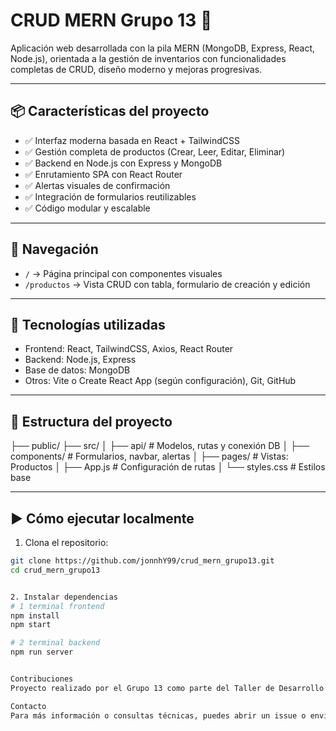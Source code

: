 # CRUD MERN Grupo 13 🚀

Aplicación web desarrollada con la pila MERN (MongoDB, Express, React, Node.js), orientada a la gestión de inventarios con funcionalidades completas de CRUD, diseño moderno y mejoras progresivas.

---

## 📦 Características del proyecto

- ✅ Interfaz moderna basada en React + TailwindCSS
- ✅ Gestión completa de productos (Crear, Leer, Editar, Eliminar)
- ✅ Backend en Node.js con Express y MongoDB
- ✅ Enrutamiento SPA con React Router
- ✅ Alertas visuales de confirmación
- ✅ Integración de formularios reutilizables
- ✅ Código modular y escalable

---

## 🧭 Navegación

- `/` → Página principal con componentes visuales
- `/productos` → Vista CRUD con tabla, formulario de creación y edición

---

## 🔧 Tecnologías utilizadas

- Frontend: React, TailwindCSS, Axios, React Router
- Backend: Node.js, Express
- Base de datos: MongoDB
- Otros: Vite o Create React App (según configuración), Git, GitHub

---

## 📁 Estructura del proyecto

├── public/
├── src/
│ ├── api/ # Modelos, rutas y conexión DB
│ ├── components/ # Formularios, navbar, alertas
│ ├── pages/ # Vistas: Productos
│ ├── App.js # Configuración de rutas
│ └── styles.css # Estilos base


---

## ▶️ Cómo ejecutar localmente

1. Clona el repositorio:
```bash
git clone https://github.com/jonnhY99/crud_mern_grupo13.git
cd crud_mern_grupo13


2. Instalar dependencias
# 1 terminal frontend
npm install
npm start

# 2 terminal backend
npm run server


Contribuciones
Proyecto realizado por el Grupo 13 como parte del Taller de Desarrollo Web.

Contacto
Para más información o consultas técnicas, puedes abrir un issue o enviar un correo a los desarrolladores del grupo.
